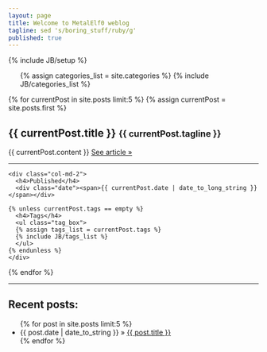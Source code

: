 ```yaml
---
layout: page
title: Welcome to MetalElf0 weblog
tagline: sed 's/boring_stuff/ruby/g'
published: true
---
```

{% include JB/setup %}

<div class="row">
  <div class="col-md-10 col-md-offset-2">
    <ul class="nav nav-pills">
      {% assign categories_list = site.categories %}
      {% include JB/categories_list %}
    </ul>
  </div>
</div>

{% for currentPost in site.posts limit:5 %}
  {% assign currentPost = site.posts.first %}
  <div class="row post">
    <div class="col-md-8 col-md-offset-2">
      <div>
        <h2>{{ currentPost.title }} <small>{{ currentPost.tagline }}</small></h2>
      </div>
      {{ currentPost.content }}
      <a id="more" href="{{ currentPost.url }}">See article &raquo;</a>
      <hr/>
    </div>

    <div class="col-md-2">
      <h4>Published</h4>
      <div class="date"><span>{{ currentPost.date | date_to_long_string }}</span></div>

    {% unless currentPost.tags == empty %}
      <h4>Tags</h4>
      <ul class="tag_box">
      {% assign tags_list = currentPost.tags %}
      {% include JB/tags_list %}
      </ul>
    {% endunless %}
    </div>
  </div>
{% endfor %}

<hr/>

## Recent posts:

<ul class="posts">
  {% for post in site.posts limit:5 %}
    <li><span>{{ post.date | date_to_string }}</span> &raquo; <a href="{{ BASE_PATH }}{{ post.url }}">{{ post.title }}</a></li>
  {% endfor %}
</ul>
